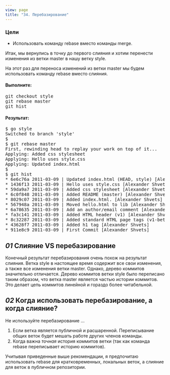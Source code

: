 ```yaml
---
view: page
title: "34. Перебазирование"
---
```


<h3>Цели</h3>

<ul><li>Использовать команду rebase вместо команды merge.</li></ul>

<p>Итак, мы вернулись в точку до первого слияния и хотим перенести изменения из ветки master в нашу ветку style.</p>

<p>На этот раз для переноса изменений из ветки master мы будем использовать команду rebase вместо слияния.</p>

<h4 class="h4-pre">Выполните:</h4>

<pre class="instructions">git checkout style
git rebase master
git hist</pre>

<h4 class="h4-pre">Результат:</h4>

<pre class="sample">$ go style
Switched to branch 'style'
$
$ git rebase master
First, rewinding head to replay your work on top of it...
Applying: Added css stylesheet
Applying: Hello uses style.css
Applying: Updated index.html
$
$ git hist
* 6e6c76a 2011-03-09 | Updated index.html (HEAD, style) [Alexander Shvets]
* 1436f13 2011-03-09 | Hello uses style.css [Alexander Shvets]
* 59da9a7 2011-03-09 | Added css stylesheet [Alexander Shvets]
* 6c0f848 2011-03-09 | Added README (master) [Alexander Shvets]
* 8029c07 2011-03-09 | Added index.html. [Alexander Shvets]
* 567948a 2011-03-09 | Moved hello.html to lib [Alexander Shvets]
* 6a78635 2011-03-09 | Add an author/email comment [Alexander Shvets]
* fa3c141 2011-03-09 | Added HTML header (v1) [Alexander Shvets]
* 8c32287 2011-03-09 | Added standard HTML page tags (v1-beta) [Alexander Shvets]
* 43628f7 2011-03-09 | Added h1 tag [Alexander Shvets]
* 911e8c9 2011-03-09 | First Commit [Alexander Shvets]</pre>

<h2><em>01</em> Слияние VS перебазирование</h2>

<p>Конечный результат перебазирования очень похож на результат слияния. Ветка style в настоящее время содержит все свои изменения, а также все изменения ветки master. Однако, дерево коммитов значительно отличается. Дерево коммитов ветки style было переписано таким образом, что ветка master является частью истории коммитов. Это делает цепь коммитов линейной и гораздо более читабельной.</p>

<h2><em>02</em> Когда использовать перебазирование, а когда слияние?</h2>

<p>Не используйте перебазирование …</p>

<ol>
<li>Если ветка является публичной и расшаренной. Переписывание общих веток будет мешать работе других членов команды.</li>
<li>Когда важна <em>точная</em> история коммитов ветки (так как команда rebase переписывает историю коммитов).</li>
</ol>
<p>Учитывая приведенные выше рекомендации, я предпочитаю использовать rebase для кратковременных, локальных веток, а слияние для веток в публичном репозитории.</p>
